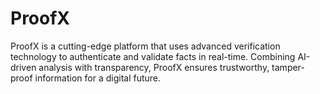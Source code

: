 # ProofX
ProofX is a cutting-edge platform that uses advanced verification technology to authenticate and validate facts in real-time. Combining AI-driven analysis with transparency, ProofX ensures trustworthy, tamper-proof information for a digital future.
